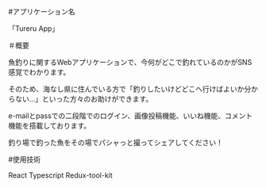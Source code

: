 #アプリケーション名　


「Tureru App」

＃概要

魚釣りに関するWebアプリケーションで、今何がどこで釣れているのかがSNS感覚でわかります。

そのため、海なし県に住んでいる方で「釣りしたいけどどこへ行けばよいか分からない…」といった方々のお助けができます。

e-mailとpassでの二段階でのログイン、画像投稿機能、いいね機能、コメント機能を搭載しております。

釣り場で釣った魚をその場でパシャっと撮ってシェアしてください！



#使用技術

React   Typescript Redux-tool-kit





